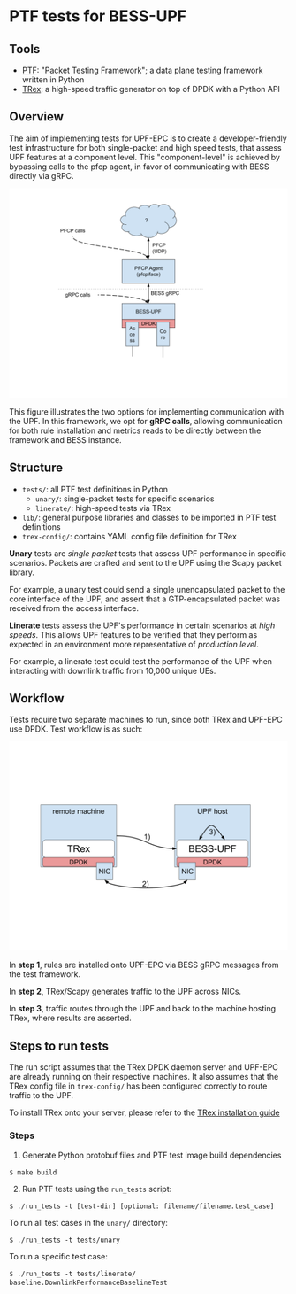 # PTF tests for BESS-UPF

## Tools
* [PTF](https://github.com/p4lang/PTF): "Packet Testing Framework"; a
data plane testing framework written in Python
* [TRex](https://github.com/cisco-system-traffic-generator/trex-core): a
high-speed traffic generator on top of DPDK with a Python API

## Overview

The aim of implementing tests for UPF-EPC is to create a
developer-friendly test infrastructure for both single-packet and high
speed tests, that assess UPF features at a component level. This
"component-level" is achieved by bypassing calls to the pfcp agent, in
favor of communicating with BESS directly via gRPC.

![Routes](docs/upf-access.svg)

This figure illustrates the two options for implementing communication
with the UPF. In this framework, we opt for **gRPC calls**, allowing
communication for both rule installation and metrics reads to be
directly between the framework and BESS instance.

## Structure
* `tests/`: all PTF test definitions in Python
    * `unary/`: single-packet tests for specific scenarios
    * `linerate/`: high-speed tests via TRex
* `lib/`: general purpose libraries and classes to be imported
in PTF test definitions
* `trex-config/`: contains YAML config file definition for TRex 

**Unary** tests are *single packet* tests that assess UPF
performance in specific scenarios. Packets are crafted and sent to the
UPF using the Scapy packet library.

For example, a unary test could send a single unencapsulated packet to
the core interface of the UPF, and assert that a GTP-encapsulated packet
was received from the access interface.

**Linerate** tests assess the UPF's performance in certain scenarios at
*high speeds*.  This allows UPF features to be verified that they
perform as expected in an environment more representative of *production
level*.

For example, a linerate test could test the performance of the UPF when
interacting with downlink traffic from 10,000 unique UEs.



## Workflow
Tests require two separate machines to run, since both TRex and UPF-EPC
use DPDK. Test workflow is as such:

![Test](docs/test-run.svg)

In **step 1**, rules are installed onto UPF-EPC via BESS gRPC messages
from the test framework.

In **step 2**, TRex/Scapy generates traffic to the UPF across NICs.

In **step 3**, traffic routes through the UPF and back to the machine hosting TRex, where results are asserted.

## Steps to run tests
The run script assumes that the TRex DPDK daemon server and UPF-EPC are
already running on their respective machines. It also assumes that the
TRex config file in `trex-config/` has been configured correctly to
route traffic to the UPF.

To install TRex onto your server, please refer to the [TRex installation
guide](https://trex-tgn.cisco.com/trex/doc/trex_manual.html#_download_and_installation)

### Steps
1. Generate Python protobuf files and PTF test image build dependencies
```console
$ make build
```
2. Run PTF tests using the `run_tests` script:
```console
$ ./run_tests -t [test-dir] [optional: filename/filename.test_case]
```
To run all test cases in the `unary/` directory:
```console
$ ./run_tests -t tests/unary
```
To run a specific test case:
```console
$ ./run_tests -t tests/linerate/ baseline.DownlinkPerformanceBaselineTest
```
